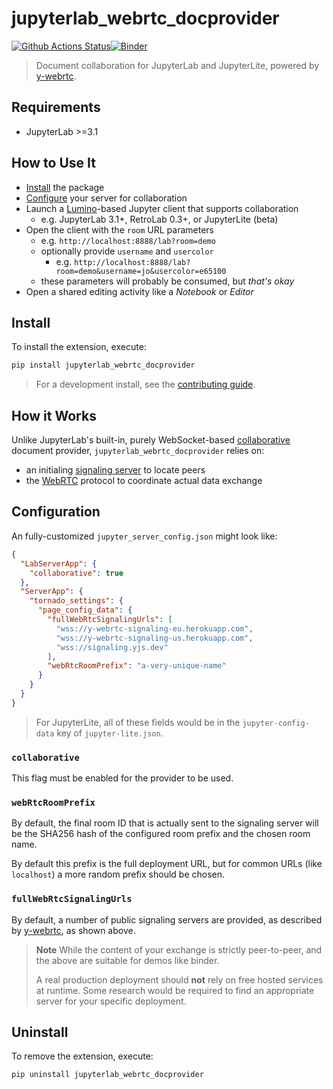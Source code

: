 # jupyterlab_webrtc_docprovider

[![Github Actions Status](https://github.com/jupyterlite/jupyterlab-webrtc-docprovider/workflows/Build/badge.svg)](https://github.com/jupyterlite/jupyterlab-webrtc-docprovider/actions/workflows/build.yml)[![Binder](https://mybinder.org/badge_logo.svg)](https://mybinder.org/v2/gh/jupyterlite/jupyterlab-webrtc-docprovider/main?urlpath=lab)

> Document collaboration for JupyterLab and JupyterLite, powered by [y-webrtc].

## Requirements

- JupyterLab >=3.1

## How to Use It

- [Install](#Install) the package
- [Configure](#Configuration) your server for collaboration
- Launch a [Lumino]-based Jupyter client that supports collaboration
  - e.g. JupyterLab 3.1+, RetroLab 0.3+, or JupyterLite (beta)
- Open the client with the `room` URL parameters
  - e.g. `http://localhost:8888/lab?room=demo`
  - optionally provide `username` and `usercolor`
    - e.g. `http://localhost:8888/lab?room=demo&username=jo&usercolor=e65100`
  - these parameters will probably be consumed, but _that's okay_
- Open a shared editing activity like a _Notebook_ or _Editor_

## Install

To install the extension, execute:

```bash
pip install jupyterlab_webrtc_docprovider
```

> For a development install, see the [contributing guide].

## How it Works

Unlike JupyterLab's built-in, purely WebSocket-based [collaborative] document provider,
`jupyterlab_webrtc_docprovider` relies on:

- an initialing [signaling server] to locate peers
- the [WebRTC] protocol to coordinate actual data exchange

## Configuration

An fully-customized `jupyter_server_config.json` might look like:

```json
{
  "LabServerApp": {
    "collaborative": true
  },
  "ServerApp": {
    "tornado_settings": {
      "page_config_data": {
        "fullWebRtcSignalingUrls": [
          "wss://y-webrtc-signaling-eu.herokuapp.com",
          "wss://y-webrtc-signaling-us.herokuapp.com",
          "wss://signaling.yjs.dev"
        ],
        "webRtcRoomPrefix": "a-very-unique-name"
      }
    }
  }
}
```

> For JupyterLite, all of these fields would be in the `jupyter-config-data` key of
> `jupyter-lite.json`.

### `collaborative`

This flag must be enabled for the provider to be used.

### `webRtcRoomPrefix`

By default, the final room ID that is actually sent to the signaling server will be the
SHA256 hash of the configured room prefix and the chosen room name.

By default this prefix is the full deployment URL, but for common URLs (like
`localhost`) a more random prefix should be chosen.

### `fullWebRtcSignalingUrls`

By default, a number of public signaling servers are provided, as described by
[y-webrtc], as shown above.

> **Note** While the content of your exchange is strictly peer-to-peer, and the above
> are suitable for demos like binder.
>
> A real production deployment should **not** rely on free hosted services at runtime.
> Some research would be required to find an appropriate server for your specific
> deployment.

## Uninstall

To remove the extension, execute:

```bash
pip uninstall jupyterlab_webrtc_docprovider
```

[webrtc]:
  https://developer.mozilla.org/en-US/docs/Web/API/WebRTC_API/Signaling_and_video_calling
[signaling server]:
  https://developer.mozilla.org/en-US/docs/Web/API/WebRTC_API/Signaling_and_video_calling#the_signaling_server
[y-webrtc]: https://github.com/yjs/y-webrtc
[collaborative]: https://jupyterlab.readthedocs.io/en/stable/user/rtc.html
[lumino]: https://github.com/jupyterlab/lumino
[contributing guide]:
  https://github.com/jupyterlite/jupyterlab-webrtc-docprovider/blob/main/CONTRIBUTING.md
